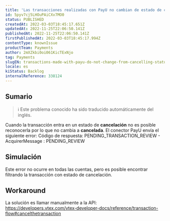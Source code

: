 ```yaml
---
title: 'Las transacciones realizadas con PayU no cambian de estado de cancelación'
id: 5pyv7cj5LHOuPAiCXv7MO0
status: PUBLISHED
createdAt: 2022-03-03T18:45:17.651Z
updatedAt: 2022-11-25T22:06:50.141Z
publishedAt: 2022-11-25T22:06:50.141Z
firstPublishedAt: 2022-03-03T18:45:17.994Z
contentType: knownIssue
productTeam: Payments
author: 2mXZkbi0oi061KicTExNjo
tag: Payments
slugEN: transactions-made-with-payu-do-not-change-from-cancelling-status
locale: es
kiStatus: Backlog
internalReference: 338124
---
```


## Sumario

>ℹ️ Este problema conocido ha sido traducido automáticamente del inglés.


Cuando la transacción entra en un estado de **cancelación** no es posible reconocerla por lo que no cambia a **cancelada**.
El conector PayU envía el siguiente error: Código de respuesta: PENDING_TRANSACTION_REVIEW - AcquirerMessage : PENDING_REVIEW



## Simulación


Este error no ocurre en todas las cuentas, pero es posible encontrar filtrando la transacción con estado de cancelación.




## Workaround


La solución es llamar manualmente a la API: https://developers.vtex.com/vtex-developer-docs/reference/transaction-flow#cancelthetransaction

